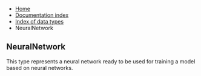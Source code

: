 <ul class="breadcrumb">
    <li><a href="">Home</a></li>
    <li><a href="documentation">Documentation index</a></li>
    <li><a href="types/">Index of data types</a></li>
    <li>NeuralNetwork</li>
</ul>

## NeuralNetwork

This type represents a neural network ready to be used for training a model based on neural networks.
